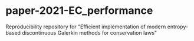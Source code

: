# paper-2021-EC_performance
Reproducibility repository for "Efficient implementation of modern entropy-based discontinuous Galerkin methods for conservation laws"
